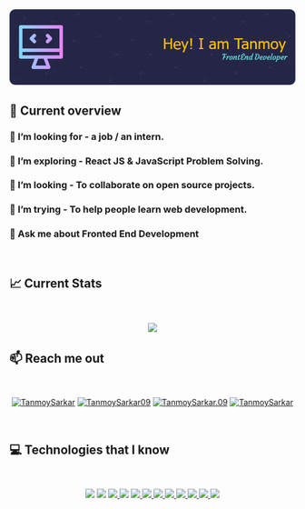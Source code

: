 <a href="https://www.linkedin.com/in/tnmy-srkr/">
<img src="https://raw.githubusercontent.com/mr-tnmy-srkr/mr-tnmy-srkr/main/images/github-header-image.png" />
</a>

## :eyes: Current overview


### 🔭 I’m looking for - a job / an intern.

### 🌱 I’m exploring - **React JS & JavaScript Problem Solving**.

### 👯 I’m looking - To collaborate on open source projects.

### 🤔 I’m trying - To help people learn web development.


### 💬 Ask me about **Fronted End Development**

<br />


## :chart_with_upwards_trend: Current Stats

<br />
<p align="center">
  <img width="70%" src="https://github-readme-streak-stats.herokuapp.com?user=mr-tnmy-srkr&theme=dark&date_format=j%20M%5B%20Y%5D&card_width=500" />
</p>

## :mailbox: Reach me out

<br />

<p align="center">
<!--  -->
<a href="https://www.linkedin.com/in/tnmy-srkr/" target="blank"><img  src="https://raw.githubusercontent.com/rahuldkjain/github-profile-readme-generator/master/src/images/icons/Social/linked-in-alt.svg" alt="TanmoySarkar" height="30" width="40" /></a>
<a href="https://twitter.com/tnmy_srkr" target="blank"><img  src="https://raw.githubusercontent.com/rahuldkjain/github-profile-readme-generator/master/src/images/icons/Social/twitter.svg" alt="TanmoySarkar09" height="30" width="40" /></a>
<a href="https://www.facebook.com/mr.tnmy.srkr/" target="blank"><img  src="https://raw.githubusercontent.com/rahuldkjain/github-profile-readme-generator/master/src/images/icons/Social/facebook.svg" alt="TanmoySarkar.09" height="30" width="40" /></a>
<a href="https://www.instagram.com/tnmy.srkr/" target="blank"><img  src="https://raw.githubusercontent.com/rahuldkjain/github-profile-readme-generator/master/src/images/icons/Social/instagram.svg" alt="TanmoySarkar" height="30" width="40" /></a>


</p>


<br />

## :computer: Technologies that I know

<br>

<p align="center">
  <!-- <a href=""> -->
    <img src="https://skillicons.dev/icons?i=html" />
  <!-- <a> -->
  <!-- <a href=""> -->
    <img src="https://skillicons.dev/icons?i=css" />
  <!-- </a> -->
  <a href="https://tailwindcss.com/">
    <img src="https://skillicons.dev/icons?i=tailwind" />
  </a>
  <!-- <a href=""> -->
    <img src="https://skillicons.dev/icons?i=js" />
  <!-- </a> -->
  <a href="https://react.dev/">
    <img src="https://skillicons.dev/icons?i=react" />
  </a>
  <a href="https://firebase.google.com/">
    <img src="https://skillicons.dev/icons?i=firebase" />
  </a>
  <a href="https://nodejs.org/en">
    <img src="https://skillicons.dev/icons?i=nodejs" />
  </a>
  <a href="https://expressjs.com/">
    <img src="https://skillicons.dev/icons?i=expressjs" />
  </a>
  <a href="https://www.mongodb.com/">
    <img src="https://skillicons.dev/icons?i=mongodb" />
  </a>
  <a href="https://git-scm.com/">
    <img src="https://skillicons.dev/icons?i=git" />
  </a>
  <a href="https://github.com/">
    <img src="https://skillicons.dev/icons?i=github" />
  </a>
  <a href="https://www.figma.com/">
    <img src="https://skillicons.dev/icons?i=figma" />
  </a>
</p>




